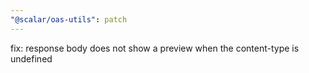 ```yaml
---
"@scalar/oas-utils": patch
---
```


fix: response body does not show a preview when the content-type is undefined
